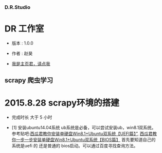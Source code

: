 ### D.R.Studio ### 
# DR 工作室 #
- 版本 : 1.0.0

- 作者 : 赵昊

- <a href="http:/github.com/zfantasier/workspace/index.html" target="_blank">我是主页君，请点我</a>

## scrapy 爬虫学习 ##
#  2015.8.28 scrapy环境的搭建    #
- 完成时长 大于 5 小时

- [1] 安装ubuntu14.04系统
  ub系统是必备，可以尝试安装ub，win8.1双系统。参考贴吧:<a href = "http://tieba.baidu.com/p/3338849023">西瓜君教你安装单硬盘Win8.1+Ubuntu双系统【UEFI篇】”</a>,
<a href = "http://tieba.baidu.com/p/3338849023">西瓜君教你一步一步安装单硬盘Win8.1+Ubuntu双系统【BIOS篇】</a>
首先要知道自己的系统是uefi 的 还是普通的 bios启动。可以通过百度寻找查询方法。








